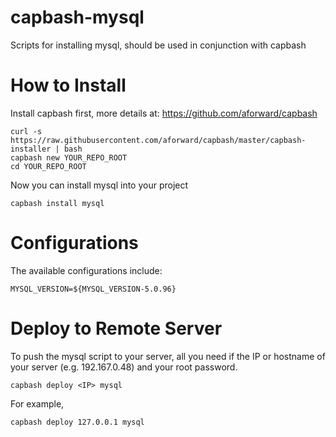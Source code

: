 capbash-mysql
==============

Scripts for installing mysql, should be used in conjunction with capbash

# How to Install #

Install capbash first, more details at:
https://github.com/aforward/capbash

```
curl -s https://raw.githubusercontent.com/aforward/capbash/master/capbash-installer | bash
capbash new YOUR_REPO_ROOT
cd YOUR_REPO_ROOT
```

Now you can install mysql into your project

```
capbash install mysql
```

# Configurations #

The available configurations include:

```
MYSQL_VERSION=${MYSQL_VERSION-5.0.96}
```

# Deploy to Remote Server #

To push the mysql script to your server, all you need if the IP or hostname of your server (e.g. 192.167.0.48) and your root password.

```
capbash deploy <IP> mysql
```

For example,

```
capbash deploy 127.0.0.1 mysql
```
